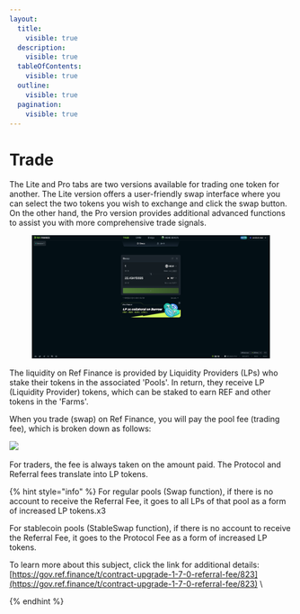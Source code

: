 ```yaml
---
layout:
  title:
    visible: true
  description:
    visible: true
  tableOfContents:
    visible: true
  outline:
    visible: true
  pagination:
    visible: true
---
```


# Trade

The Lite and Pro tabs are two versions available for trading one token for another. The Lite version offers a user-friendly swap interface where you can select the two tokens you wish to exchange and click the swap button. On the other hand, the Pro version provides additional advanced functions to assist you with more comprehensive trade signals.

<figure><img src="../../../.gitbook/assets/image (27).png" alt=""><figcaption></figcaption></figure>

The liquidity on Ref Finance is provided by Liquidity Providers (LPs) who stake their tokens in the associated 'Pools'. In return, they receive LP (Liquidity Provider) tokens, which can be staked to earn REF and other tokens in the 'Farms'.&#x20;

When you trade (swap) on Ref Finance, you will pay the pool fee (trading fee), which is broken down as follows:

![](<../../../.gitbook/assets/Mind Map(3).jpg>)

For traders, the fee is always taken on the amount paid. The Protocol and Referral fees translate into LP tokens.

{% hint style="info" %}
For regular pools (Swap function), if there is no account to receive the Referral Fee, it goes to all LPs of that pool as a form of increased LP tokens.x3

For stablecoin pools (StableSwap function), if there is no account to receive the Referral Fee, it goes to the Protocol Fee as a form of increased LP tokens.

To learn more about this subject, click the link for additional details: [https://gov.ref.finance/t/contract-upgrade-1-7-0-referral-fee/823](https://gov.ref.finance/t/contract-upgrade-1-7-0-referral-fee/823) \

{% endhint %}

